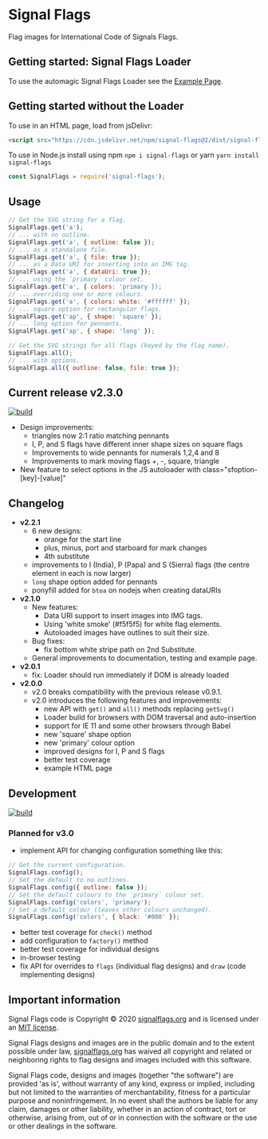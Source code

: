 # Signal Flags

Flag images for International Code of Signals Flags.

## Getting started: Signal Flags Loader

To use the automagic Signal Flags Loader see the
[Example Page](https://signalflags.org/examples/index.html).

## Getting started without the Loader

To use in an HTML page, load from jsDelivr:

```html
<script src="https://cdn.jsdelivr.net/npm/signal-flags@2/dist/signal-flags.min.js"></script>
```

To use in Node.js install using npm `npm i signal-flags` or yarn `yarn install signal-flags`

```js
const SignalFlags = require('signal-flags');
```

## Usage

```js
// Get the SVG string for a flag.
SignalFlags.get('a');
// ... with no outline.
SignalFlags.get('a', { outline: false });
// ... as a standalone file.
SignalFlags.get('a', { file: true });
// ... as a Data URI for inserting into an IMG tag.
SignalFlags.get('a', { dataUri: true });
// ... using the `primary` colour set.
SignalFlags.get('a', { colors: 'primary });
// ... overriding one or more colours.
SignalFlags.get('a', { colors: white: '#ffffff' });
// ... square option for rectangular flags.
SignalFlags.get('ap', { shape: 'square' });
// ... long option for pennants.
SignalFlags.get('ap', { shape: 'long' });

// Get the SVG strings for all flags (keyed by the flag name).
SignalFlags.all();
// ... with options.
SignalFlags.all({ outline: false, file: true });
```

## Current release v2.3.0

[![build](https://github.com/signal-flags/signal-flags-js/actions/workflows/build.yaml/badge.svg)](https://github.com/signal-flags/signal-flags-js/actions/workflows/build.yaml)

- Design improvements:
  - triangles now 2:1 ratio matching pennants
  - I, P, and S flags have different inner shape sizes on square flags
  - Improvements to wide pennants for numerals 1,2,4 and 8
  - Improvements to mark moving flags +, -, square, triangle
- New feature to select options in the JS autoloader with class="sfoption-[key]-[value]"

## Changelog

- **v2.2.1**
  - 6 new designs:
    - orange for the start line
    - plus, minus, port and starboard for mark changes
    - 4th substitute
  - improvements to I (India), P (Papa) and S (Sierra) flags (the centre element
    in each is now larger)
  - `long` shape option added for pennants
  - ponyfill added for `btoa` on nodejs when creating dataURIs
- **v2.1.0**
  - New features:
    - Data URI support to insert images into IMG tags.
    - Using 'white smoke' (#f5f5f5) for white flag elements.
    - Autoloaded images have outlines to suit their size.
  - Bug fixes:
    - fix bottom white stripe path on 2nd Substitute.
  - General improvements to documentation, testing and example page.
- **v2.0.1**
  - fix: Loader should run immediately if DOM is already loaded
- **v2.0.0**
  - v2.0 breaks compatibility with the previous release v0.9.1.
  - v2.0 introduces the following features and improvements:
    - new API with `get()` and `all()` methods replacing `getSvg()`
    - Loader build for browsers with DOM traversal and auto-insertion
    - support for IE 11 and some other browsers through Babel
    - new 'square' shape option
    - new 'primary' colour option
    - improved designs for I, P and S flags
    - better test coverage
    - example HTML page

## Development

[![build](https://github.com/signal-flags/signal-flags-js/actions/workflows/build.yaml/badge.svg?branch=develop)](https://github.com/signal-flags/signal-flags-js/actions/workflows/build.yaml)

### Planned for v3.0

- implement API for changing configuration something like this:

```js
// Get the current configuration.
SignalFlags.config();
// Set the default to no outlines.
SignalFlags.config({ outline: false });
// Set the default colours to the `primary` colour set.
SignalFlags.config('colors', 'primary');
// Set a default colour (leaves other colours unchanged).
SignalFlags.config('colors', { black: '#000' });
```

- better test coverage for `check()` method
- add configuration to `factory()` method
- better test coverage for individual designs
- in-browser testing
- fix API for overrides to `flags` (individual flag designs) and `draw`
  (code implementing designs)

## Important information

Signal Flags code is Copyright © 2020
[signalflags.org](https://signalflags.org/) and is licensed under an
[MIT license](https://github.com/signal-flags/signal-flags-js/blob/master/LICENSE).

Signal Flags designs and images are in the public domain and to the extent
possible under law,
[signalflags.org](https://signalflags.org/) has waived all copyright and related
or neighboring rights to flag designs and images included with this software.

Signal Flags code, designs and images (together "the software") are provided 'as
is', without warranty of any kind, express or implied, including but not limited
to the warranties of merchantability, fitness for a particular purpose and
noninfringement. In no event shall the authors be liable for any claim, damages
or other liability, whether in an action of contract, tort or otherwise, arising
from, out of or in connection with the software or the use or other dealings in
the software.
